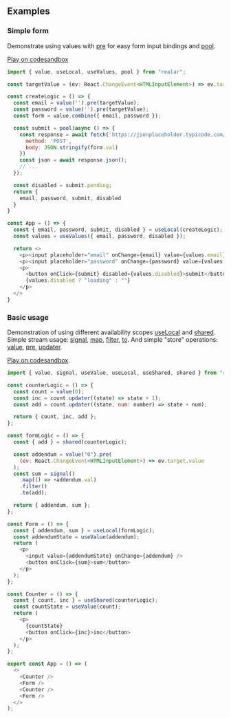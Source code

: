 ## Examples

### Simple form

Demonstrate using values with [pre](./api-value.md#pre) for easy form input bindings and [pool](./api.md#pool).

[Play on codesandbox](https://codesandbox.io/s/realar-simple-form-example-v7f13?file=/src/App.tsx)

```javascript
import { value, useLocal, useValues, pool } from "realar";

const targetValue = (ev: React.ChangeEvent<HTMLInputElement>) => ev.target.value;

const createLogic = () => {
  const email = value('').pre(targetValue);
  const password = value('').pre(targetValue);
  const form = value.combine({ email, password });

  const submit = pool(async () => {
    const response = await fetch('https://jsonplaceholder.typicode.com/posts', {
      method: 'POST',
      body: JSON.stringify(form.val)
    })
    const json = await response.json();
    // ...
  });

  const disabled = submit.pending;
  return {
    email, password, submit, disabled
  }
}

const App = () => {
  const { email, password, submit, disabled } = useLocal(createLogic);
  const values = useValues({ email, password, disabled });

  return <>
    <p><input placeholder="email" onChange={email} value={values.email} /></p>
    <p><input placeholder="password" onChange={password} value={values.password} /></p>
    <p>
      <button onClick={submit} disabled={values.disabled}>submit</button>
      {values.disabled ? "loading" : ""}
    </p>
  </>
}
```

### Basic usage

Demonstration of using different availability scopes [useLocal](./api.md#uselocal) and [shared](./api.md#shared). Simple stream usage: [signal](./api-signal.md), [map](./api-signal.md#map), [filter](./api-signal.md#filter), [to](./api-signal.md#to). And simple "store" operations: [value](./api-value.md), [pre](./api-value.md#pre), [updater](./api-value.md#updater).

[Play on codesandbox](https://codesandbox.io/s/realar-basic-example-41vvd?file=/src/App.tsx).

```javascript
import { value, signal, useValue, useLocal, useShared, shared } from "realar";

const counterLogic = () => {
  const count = value(0);
  const inc = count.updater((state) => state + 1);
  const add = count.updater((state, num: number) => state + num);

  return { count, inc, add };
};

const formLogic = () => {
  const { add } = shared(counterLogic);

  const addendum = value("0").pre(
    (ev: React.ChangeEvent<HTMLInputElement>) => ev.target.value
  );
  const sum = signal()
    .map(() => +addendum.val)
    .filter()
    .to(add);

  return { addendum, sum };
};

const Form = () => {
  const { addendum, sum } = useLocal(formLogic);
  const addendumState = useValue(addendum);
  return (
    <p>
      <input value={addendumState} onChange={addendum} />
      <button onClick={sum}>sum</button>
    </p>
  );
};

const Counter = () => {
  const { count, inc } = useShared(counterLogic);
  const countState = useValue(count);
  return (
    <p>
      {countState}
      <button onClick={inc}>inc</button>
    </p>
  );
};

export const App = () => (
  <>
    <Counter />
    <Form />
    <Counter />
    <Form />
  </>
);

```




